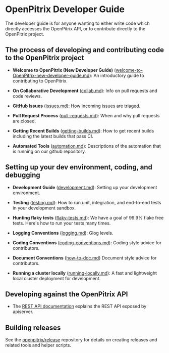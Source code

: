 # OpenPitrix Developer Guide

The developer guide is for anyone wanting to either write code which directly accesses the
OpenPitrix API, or to contribute directly to the OpenPitrix project.


## The process of developing and contributing code to the OpenPitrix project

* **Welcome to OpenPitrix (New Developer Guide)**
  ([welcome-to-OpenPitrix-new-developer-guide.md](welcome-to-OpenPitrix-new-developer-guide.md)):
  An introductory guide to contributing to OpenPitrix.

* **On Collaborative Development** ([collab.md](collab.md)): Info on pull requests and code reviews.

* **GitHub Issues** ([issues.md](issues.md)): How incoming issues are triaged.

* **Pull Request Process** ([pull-requests.md](pull-requests.md)): When and why pull requests are closed.

* **Getting Recent Builds** ([getting-builds.md](getting-builds.md)): How to get recent builds including the latest builds that pass CI.

* **Automated Tools** ([automation.md](automation.md)): Descriptions of the automation that is running on our github repository.


## Setting up your dev environment, coding, and debugging

* **Development Guide** ([development.md](development.md)): Setting up your development environment.

* **Testing** ([testing.md](testing.md)): How to run unit, integration, and end-to-end tests in your development sandbox.

* **Hunting flaky tests** ([flaky-tests.md](flaky-tests.md)): We have a goal of 99.9% flake free tests.
  Here's how to run your tests many times.

* **Logging Conventions** ([logging.md](logging.md)): Glog levels.

* **Coding Conventions** ([coding-conventions.md](coding-conventions.md)):
  Coding style advice for contributors.

* **Document Conventions** ([how-to-doc.md](how-to-doc.md))
  Document style advice for contributors.

* **Running a cluster locally** ([running-locally.md](running-locally.md)):
  A fast and lightweight local cluster deployment for development.

## Developing against the OpenPitrix API

* The [REST API documentation](http://openpitrix.io/docs/reference/) explains the REST
  API exposed by apiserver.

## Building releases

See the [openpitrix/release](https://github.com/kubernetes/release) repository for details on creating releases and related tools and helper scripts.
